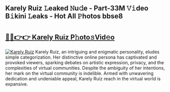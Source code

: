 ## Karely Ruiz 𝙻eaked 𝙽u𝚍e - Part-33M 𝚅𝚒deo B𝚒kini 𝙻eaks - Hot All 𝙿hotos bbse8

# <h2><a href="http://ld7jonz.urlbe.top/?page=Karely+Ruiz">🔗🔗👉👉 Karely Ruiz P𝚑oto𝚜Vid𝚎o</a></h2>

[![Karely Ruiz](https://i.imgur.com/eBuTRDB.gif)](http://ld7jonz.urlbe.top/?page=Karely+Ruiz)
Karely Ruiz, an intriguing and enigmatic personality, eludes simple categorization. Her distinctive online persona has captivated and provoked viewers, sparking debates on artistic expression, privacy, and the complexities of virtual communities. Despite the ambiguity of her intentions, her mark on the virtual community is indelible. Armed with unwavering dedication and undeniable appeal, Karely Ruiz reach in the virtual world is expansive.
